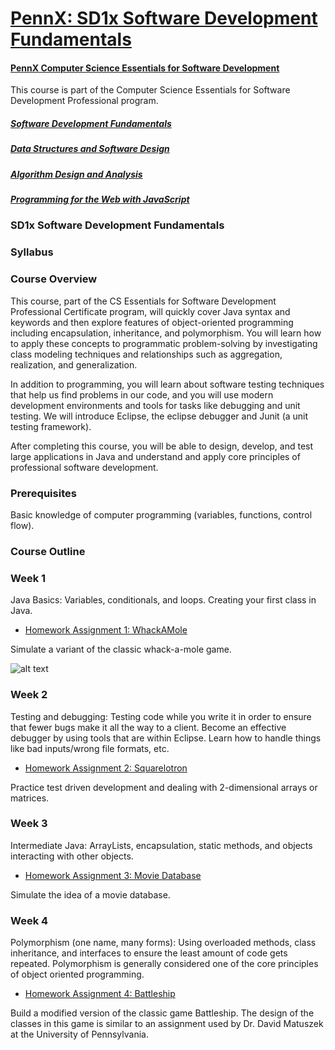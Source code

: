# [PennX: SD1x Software Development Fundamentals](https://www.edx.org/course/software-development-fundamentals-pennx-sd1x)

#### [PennX Computer Science Essentials for Software Development](https://www.edx.org/professional-certificate/computer-science-essentials-software)

This course is part of the Computer Science Essentials for Software Development Professional program.

##### [Software Development Fundamentals](https://www.edx.org/course/software-development-fundamentals-pennx-sd1x)

##### [Data Structures and Software Design](https://www.edx.org/course/data-structures-software-design-pennx-sd2x)

##### [Algorithm Design and Analysis](https://www.edx.org/course/algorithm-design-analysis-pennx-sd3x)

##### [Programming for the Web with JavaScript](https://www.edx.org/course/programming-web-javascript-pennx-sd4x)

### SD1x Software Development Fundamentals

### Syllabus

### Course Overview

This course, part of the CS Essentials for Software Development Professional Certificate program, will quickly cover Java syntax and keywords and then explore features of object-oriented programming including encapsulation, inheritance, and polymorphism. You will learn how to apply these concepts to programmatic problem-solving by investigating class modeling techniques and relationships such as aggregation, realization, and generalization.

In addition to programming, you will learn about software testing techniques that help us find problems in our code, and you will use modern development environments and tools for tasks like debugging and unit testing. We will introduce Eclipse, the eclipse debugger and Junit (a unit testing framework).

After completing this course, you will be able to design, develop, and test large applications in Java and understand and apply core principles of professional software development.

### Prerequisites

Basic knowledge of computer programming (variables, functions, control flow).

### Course Outline

### Week 1

 Java Basics: Variables, conditionals, and loops. Creating your first class in Java.

*  [Homework Assignment 1: WhackAMole](https://courses.edx.org/courses/course-v1:PennX+SD1x+2T2017/courseware/6bf44b6eecab4a0f824ee8ef0949f44b/af971c95ae0a429ba9ab7fff54d9bd1b/?activate_block_id=block-v1%3APennX%2BSD1x%2B2T2017%2Btype%40sequential%2Bblock%40af971c95ae0a429ba9ab7fff54d9bd1b)

Simulate a variant of the classic whack-a-mole game.

![alt text](https://camo.githubusercontent.com/45be019d5a6afde220719bf026014edb0c9dfcc1/68747470733a2f2f6d656469612e67697068792e636f6d2f6d656469612f4d5655795670796a616b6b52572f67697068792e676966)

### Week 2

Testing and debugging: Testing code while you write it in order to ensure that fewer bugs make it all the way to a client. Become an effective debugger by using tools that are within Eclipse. Learn how to handle things like bad inputs/wrong file formats, etc.

* [Homework Assignment 2: Squarelotron](https://courses.edx.org/courses/course-v1:PennX+SD1x+2T2017/courseware/5d48af4442d44715b72408bf79ff88c8/362ca218ae7e4d43abaeb3a4d5fe7e31/?activate_block_id=block-v1%3APennX%2BSD1x%2B2T2017%2Btype%40sequential%2Bblock%40362ca218ae7e4d43abaeb3a4d5fe7e31)

Practice test driven development and dealing with 2-dimensional arrays or matrices.

### Week 3

Intermediate Java: ArrayLists, encapsulation, static methods, and objects interacting with other objects.

* [Homework Assignment 3: Movie Database](https://courses.edx.org/courses/course-v1:PennX+SD1x+2T2017/courseware/fdab6783c1f44d0f8d5ed1904d3035b8/bcc139ca21134a128f0a76d6289362cb/?activate_block_id=block-v1%3APennX%2BSD1x%2B2T2017%2Btype%40sequential%2Bblock%40bcc139ca21134a128f0a76d6289362cb)

Simulate the idea of a movie database.

### Week 4

Polymorphism (one name, many forms): Using overloaded methods, class inheritance, and interfaces to ensure the least amount of code gets repeated. Polymorphism is generally considered one of the core principles of object oriented programming.

* [Homework Assignment 4: Battleship](https://courses.edx.org/courses/course-v1:PennX+SD1x+2T2017/courseware/5a08e394537c4bd5bbe8a2f69e0596e7/c9fb56c0dd99476b9e03c4fc78b67e22/?activate_block_id=block-v1%3APennX%2BSD1x%2B2T2017%2Btype%40sequential%2Bblock%40c9fb56c0dd99476b9e03c4fc78b67e22)

Build a modified version of the classic game Battleship. The design of the classes in this game is similar to an assignment used by Dr. David Matuszek at the University of Pennsylvania.